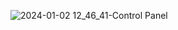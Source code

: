 ![2024-01-02 12_46_41-Control Panel](https://github.com/darkhoundz/klcis-store-qr/assets/28075740/534a695c-4ede-469f-a700-a0a3f3005e1c)
